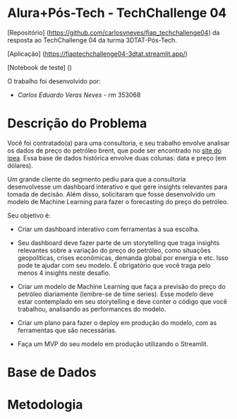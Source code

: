 # Alura+Pós-Tech - TechChallenge 04 #

[Repositório] (https://github.com/carlosvneves/fiap_techchallenge04) da resposta ao TechChallenge 04 da turma 3DTAT-Pós-Tech.

[Aplicação] (https://fiaptechchallenge04-3dtat.streamlit.app/)

[Notebook de teste] ()


O trabalho foi desenvolvido por:

- *Carlos Eduardo Veras Neves* - rm 353068


# Descrição do Problema


<div><p>
          Você foi contratado(a) para uma consultoria, e seu trabalho envolve analisar os dados de preço do petróleo brent, que pode ser encontrado no <a href="http://www.ipeadata.gov.br/ExibeSerie.aspx?module=m&amp;serid=1650971490&amp;oper=view" target="_blank">site do ipea</a>. Essa base de dados histórica envolve duas colunas: data e preço (em dólares). 
        </p>
        <p>
          Um grande cliente do segmento pediu para que a consultoria desenvolvesse um dashboard interativo e que gere insights relevantes para tomada de decisão. Além disso, solicitaram que fosse desenvolvido um modelo de Machine Learning para fazer o forecasting do preço do petróleo.
        </p>
        <p>
          <span>Seu objetivo é</span>:
        </p></div>
<div><ul>
          <li>
            <p>
              Criar um dashboard interativo com ferramentas à sua escolha.
            </p>
          </li>
          <li>
            <p>
              Seu dashboard deve fazer parte de um storytelling que traga insights relevantes sobre a variação do preço do petróleo, como situações geopolíticas, crises econômicas, demanda global por energia e etc. Isso pode te ajudar com seu modelo. É obrigatório que você traga pelo menos 4 insights neste desafio.
            </p>
          </li>
          <li>
            <p>
              Criar um modelo de Machine Learning que faça a previsão do preço do petróleo diariamente (lembre-se de time series). Esse modelo deve estar contemplado em seu storytelling e deve conter o código que você trabalhou, analisando as performances do modelo.
            </p>
          </li>
          <li>
            <p>
              Criar um plano para fazer o deploy em produção do modelo, com as ferramentas que são necessárias.
            </p>
          </li>
          <li>
            <p>
              Faça um MVP do seu modelo em produção utilizando o Streamlit.
            </p>
          </li>
        
</ul></div>

# Base de Dados

# Metodologia
